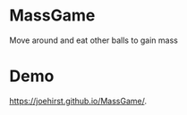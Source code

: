 # MassGame

Move around and eat other balls to gain mass

# Demo

https://joehirst.github.io/MassGame/.
